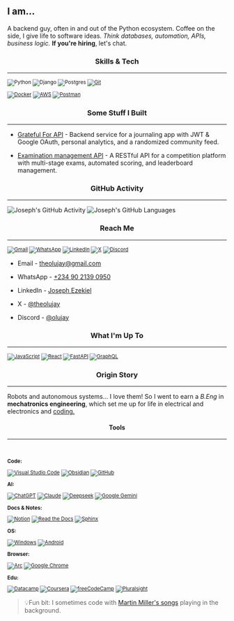 ## I am...

A backend guy, often in and out of the Python ecosystem. Coffee on the side, I give life to software ideas. *Think databases, automation, APIs, business logic.* **If you're hiring**, let's chat.

### <center>Skills & Tech</center>

---

<sub>

![Python](https://img.shields.io/badge/Python-3776AB?logo=python&logoColor=fff) ![Django](https://img.shields.io/badge/Django-%23092E20.svg?logo=django&logoColor=white) ![Postgres](https://img.shields.io/badge/Postgres-%23316192.svg?logo=postgresql&logoColor=white) [![Git](https://img.shields.io/badge/Git-F05032?logo=git&logoColor=fff)](#)

[![Docker](https://img.shields.io/badge/Docker-2496ED?logo=docker&logoColor=fff)](#) [![AWS](https://custom-icon-badges.demolab.com/badge/AWS-%23FF9900.svg?logo=aws&logoColor=white)](#) [![Postman](https://img.shields.io/badge/Postman-FF6C37?logo=postman&logoColor=white)](#)


</sub>

### <center>Some Stuff I Built</center>

---

- [Grateful For API](https://github.com/theolujay/grateful_for) - Backend service for a journaling app with JWT & Google OAuth, personal analytics, and a randomized community feed.

- [Examination management API](https://github.com/olujay/vmlc_api) - A RESTful API for a competition platform with multi-stage exams, automated scoring, and leaderboard management.

### <center>GitHub Activity</center>

---

![Joseph's GitHub Activity](https://github-readme-stats.vercel.app/api?username=theolujay&show_icons=true&theme=dark) ![Joseph's GitHub Languages](https://github-readme-stats.vercel.app/api/top-langs/?username=theolujay&langs_count=5&layout=compact&theme=dark)

### <center>Reach Me</center>

---

<sub>

 [![Gmail](https://img.shields.io/badge/Gmail-D14836?logo=gmail&logoColor=white)](theolujay@gmail.com) [![WhatsApp](https://img.shields.io/badge/WhatsApp-25D366?logo=whatsapp&logoColor=white)](https://wa.me/qr/O65P4ANF2TQ7E1) [![LinkedIn](https://custom-icon-badges.demolab.com/badge/LinkedIn-0A66C2?logo=linkedin-white&logoColor=fff)](https://www.linkedin.com/in/theolujay/) [![X](https://img.shields.io/badge/X-%23000000.svg?logo=X&logoColor=white)](https://x.com/theolujay) 
[![Discord](https://img.shields.io/badge/Discord-%235865F2.svg?&logo=discord&logoColor=white)](https://discord.com/users/931582976272236564)

</sub>

- Email - theolujay@gmail.com

- WhatsApp - [+234 90 2139 0950](https://wa.me/qr/O65P4ANF2TQ7E1)

- LinkedIn - [Joseph Ezekiel](https://www.linkedin.com/in/theolujay) 

- X - [@theolujay](https://x.com/theolujay)

- Discord - [@olujay](https://discord.com/users/931582976272236564)

### <center>What I'm Up To<center>

---

<sub>

[![JavaScript](https://img.shields.io/badge/JavaScript-F7DF1E?logo=javascript&logoColor=000)](#) [![React](https://img.shields.io/badge/React-%2320232a.svg?logo=react&logoColor=%2361DAFB)](#) [![FastAPI](https://img.shields.io/badge/FastAPI-009485.svg?logo=fastapi&logoColor=white)](#) [![GraphQL](https://img.shields.io/badge/GraphQL-E10098?logo=graphql&logoColor=fff)](#)

</sub>

### <center>**Origin Story**</center>

---

Robots and autonomous systems... I love them! So I went to earn a *B.Eng* in **mechatronics engineering**, which set me up for life in electrical and electronics and <u>coding.</u>


#### <center>Tools</center>

---

<br>

<sub>

**Code:**

[![Visual Studio Code](https://custom-icon-badges.demolab.com/badge/Visual%20Studio%20Code-0078d7.svg?logo=vsc&logoColor=white)](#) [![Obsidian](https://img.shields.io/badge/Obsidian-%23483699.svg?&logo=obsidian&logoColor=white)](#) [![GitHub](https://img.shields.io/badge/GitHub-%23121011.svg?logo=github&logoColor=white)](#)


**AI:**

[![ChatGPT](https://img.shields.io/badge/ChatGPT-74aa9c?logo=openai&logoColor=white)](#) [![Claude](https://img.shields.io/badge/Claude-D97757?logo=claude&logoColor=fff)](#) [![Deepseek](https://custom-icon-badges.demolab.com/badge/Deepseek-4D6BFF?logo=deepseek&logoColor=fff)](#) [![Google Gemini](https://img.shields.io/badge/Google%20Gemini-886FBF?logo=googlegemini&logoColor=fff)](#)

**Docs & Notes:**

[![Notion](https://img.shields.io/badge/Notion-fff?logo=notion&logoColor=000)](#) [![Read the Docs](https://img.shields.io/badge/Readthedocs-%23000000.svg?logo=readthedocs&logoColor=fff)](#) [![Sphinx](https://img.shields.io/badge/Sphinx-3C3B39?logo=sphinx&logoColor=fff)](#)

**OS:**

[![Windows](https://custom-icon-badges.demolab.com/badge/Windows-0078D6?logo=windows11&logoColor=white)](#) [![Android](https://img.shields.io/badge/Android-3DDC84?logo=android&logoColor=white)](#)

**Browser:**

[![Arc](https://img.shields.io/badge/Arc-092230?logo=arc&logoColor=fff)](#) [![Google Chrome](https://img.shields.io/badge/Google%20Chrome-4285F4?logo=GoogleChrome&logoColor=white)](#)


**Edu:**

[![Datacamp](https://img.shields.io/badge/Datacamp-05192D?&logo=datacamp&logoColor=03E860)](#) [![Coursera](https://img.shields.io/badge/Coursera-0056D2?logo=coursera&logoColor=fff)](#) [![freeCodeCamp](https://img.shields.io/badge/freeCodeCamp-0A0A23?logo=freecodecamp&logoColor=fff)](#) [![Pluralsight](https://img.shields.io/badge/Pluralsight-F15B2A?logo=pluralsight&logoColor=fff)](#)

</sub>

> 💡Fun bit: I sometimes code with [Martin Miller's songs](https://www.youtube.com/watch?v=4LHCDU4NFr0&si=t_hvw-DTVyZiRU-J) playing in the background. 
